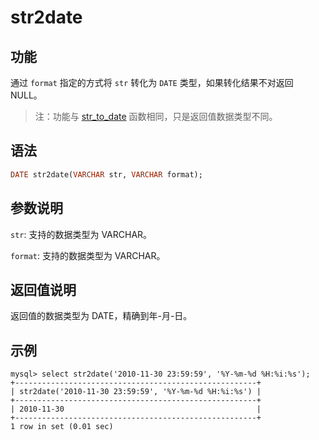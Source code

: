 # str2date

## 功能

通过 `format` 指定的方式将 `str` 转化为 `DATE` 类型，如果转化结果不对返回 NULL。

>注：功能与 [str_to_date](../date-time-functions/str_to_date.md) 函数相同，只是返回值数据类型不同。

## 语法

```Haskell
DATE str2date(VARCHAR str, VARCHAR format);
```

## 参数说明

`str`: 支持的数据类型为 VARCHAR。

`format`: 支持的数据类型为 VARCHAR。

## 返回值说明

返回值的数据类型为 DATE，精确到年-月-日。

## 示例

```Plain Text
mysql> select str2date('2010-11-30 23:59:59', '%Y-%m-%d %H:%i:%s');
+------------------------------------------------------+
| str2date('2010-11-30 23:59:59', '%Y-%m-%d %H:%i:%s') |
+------------------------------------------------------+
| 2010-11-30                                           |
+------------------------------------------------------+
1 row in set (0.01 sec)
```
